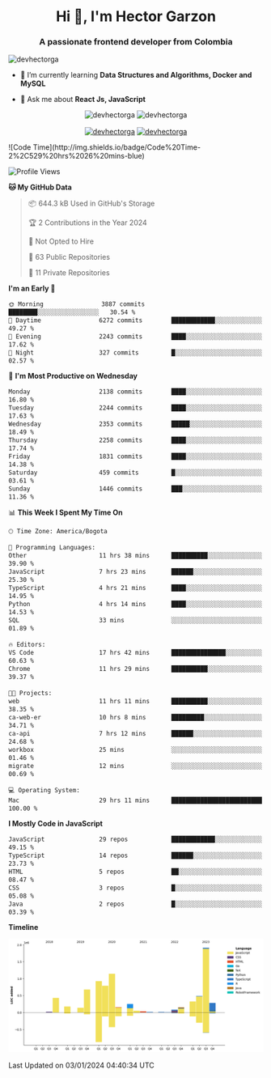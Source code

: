 <h1 align="center">Hi 👋, I'm Hector Garzon</h1>
<h3 align="center">A passionate frontend developer from Colombia</h3>

<p align="left"> <img src="https://komarev.com/ghpvc/?username=devhectorga" alt="devhectorga" /> </p>

- 🌱 I’m currently learning **Data Structures and Algorithms, Docker and MySQL**

- 💬 Ask me about **React Js, JavaScript**

<p align="center"> <img src="https://github-readme-stats.vercel.app/api?username=devhectorga&count_private=true&show_icons=true" alt="devhectorga" /> <img src="https://github-readme-stats.vercel.app/api/top-langs/?username=devhectorga&layout=compact" alt="devhectorga" /></p>

<p align="center">
<a href="https://twitter.com/devhectorga" target="blank"><img align="center" src="https://cdn.jsdelivr.net/npm/simple-icons@3.0.1/icons/twitter.svg" alt="devhectorga" height="20" width="20" /></a>
<a href="https://linkedin.com/in/devhectorga" target="blank"><img align="center" src="https://cdn.jsdelivr.net/npm/simple-icons@3.0.1/icons/linkedin.svg" alt="devhectorga" height="20" width="20" /></a>
</p>
<!--START_SECTION:waka-->
![Code Time](http://img.shields.io/badge/Code%20Time-2%2C529%20hrs%2026%20mins-blue)

![Profile Views](http://img.shields.io/badge/Profile%20Views-0-blue)

**🐱 My GitHub Data** 

> 📦 644.3 kB Used in GitHub's Storage 
 > 
> 🏆 2 Contributions in the Year 2024
 > 
> 🚫 Not Opted to Hire
 > 
> 📜 63 Public Repositories 
 > 
> 🔑 11 Private Repositories 
 > 
**I'm an Early 🐤** 

```text
🌞 Morning                3887 commits        ████████░░░░░░░░░░░░░░░░░   30.54 % 
🌆 Daytime                6272 commits        ████████████░░░░░░░░░░░░░   49.27 % 
🌃 Evening                2243 commits        ████░░░░░░░░░░░░░░░░░░░░░   17.62 % 
🌙 Night                  327 commits         █░░░░░░░░░░░░░░░░░░░░░░░░   02.57 % 
```
📅 **I'm Most Productive on Wednesday** 

```text
Monday                   2138 commits        ████░░░░░░░░░░░░░░░░░░░░░   16.80 % 
Tuesday                  2244 commits        ████░░░░░░░░░░░░░░░░░░░░░   17.63 % 
Wednesday                2353 commits        █████░░░░░░░░░░░░░░░░░░░░   18.49 % 
Thursday                 2258 commits        ████░░░░░░░░░░░░░░░░░░░░░   17.74 % 
Friday                   1831 commits        ████░░░░░░░░░░░░░░░░░░░░░   14.38 % 
Saturday                 459 commits         █░░░░░░░░░░░░░░░░░░░░░░░░   03.61 % 
Sunday                   1446 commits        ███░░░░░░░░░░░░░░░░░░░░░░   11.36 % 
```


📊 **This Week I Spent My Time On** 

```text
🕑︎ Time Zone: America/Bogota

💬 Programming Languages: 
Other                    11 hrs 38 mins      ██████████░░░░░░░░░░░░░░░   39.90 % 
JavaScript               7 hrs 23 mins       ██████░░░░░░░░░░░░░░░░░░░   25.30 % 
TypeScript               4 hrs 21 mins       ████░░░░░░░░░░░░░░░░░░░░░   14.95 % 
Python                   4 hrs 14 mins       ████░░░░░░░░░░░░░░░░░░░░░   14.53 % 
SQL                      33 mins             ░░░░░░░░░░░░░░░░░░░░░░░░░   01.89 % 

🔥 Editors: 
VS Code                  17 hrs 42 mins      ███████████████░░░░░░░░░░   60.63 % 
Chrome                   11 hrs 29 mins      ██████████░░░░░░░░░░░░░░░   39.37 % 

🐱‍💻 Projects: 
web                      11 hrs 11 mins      ██████████░░░░░░░░░░░░░░░   38.35 % 
ca-web-er                10 hrs 8 mins       █████████░░░░░░░░░░░░░░░░   34.71 % 
ca-api                   7 hrs 12 mins       ██████░░░░░░░░░░░░░░░░░░░   24.68 % 
workbox                  25 mins             ░░░░░░░░░░░░░░░░░░░░░░░░░   01.46 % 
migrate                  12 mins             ░░░░░░░░░░░░░░░░░░░░░░░░░   00.69 % 

💻 Operating System: 
Mac                      29 hrs 11 mins      █████████████████████████   100.00 % 
```

**I Mostly Code in JavaScript** 

```text
JavaScript               29 repos            ████████████░░░░░░░░░░░░░   49.15 % 
TypeScript               14 repos            ██████░░░░░░░░░░░░░░░░░░░   23.73 % 
HTML                     5 repos             ██░░░░░░░░░░░░░░░░░░░░░░░   08.47 % 
CSS                      3 repos             █░░░░░░░░░░░░░░░░░░░░░░░░   05.08 % 
Java                     2 repos             █░░░░░░░░░░░░░░░░░░░░░░░░   03.39 % 
```



**Timeline**

![Lines of Code chart](https://raw.githubusercontent.com/devHectorGa/devHectorGa/master/assets/bar_graph.png)


 Last Updated on 03/01/2024 04:40:34 UTC
<!--END_SECTION:waka-->
